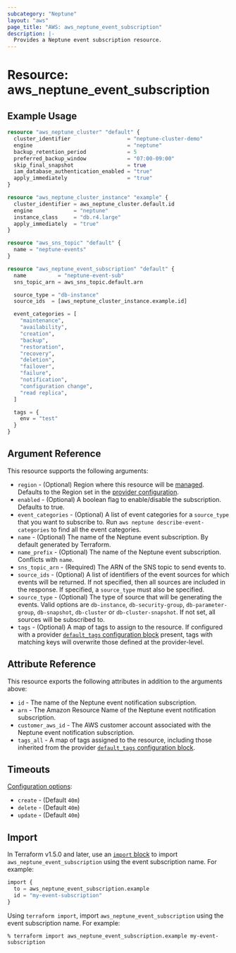 ```yaml
---
subcategory: "Neptune"
layout: "aws"
page_title: "AWS: aws_neptune_event_subscription"
description: |-
  Provides a Neptune event subscription resource.
---
```


# Resource: aws_neptune_event_subscription

## Example Usage

```terraform
resource "aws_neptune_cluster" "default" {
  cluster_identifier                  = "neptune-cluster-demo"
  engine                              = "neptune"
  backup_retention_period             = 5
  preferred_backup_window             = "07:00-09:00"
  skip_final_snapshot                 = true
  iam_database_authentication_enabled = "true"
  apply_immediately                   = "true"
}

resource "aws_neptune_cluster_instance" "example" {
  cluster_identifier = aws_neptune_cluster.default.id
  engine             = "neptune"
  instance_class     = "db.r4.large"
  apply_immediately  = "true"
}

resource "aws_sns_topic" "default" {
  name = "neptune-events"
}

resource "aws_neptune_event_subscription" "default" {
  name          = "neptune-event-sub"
  sns_topic_arn = aws_sns_topic.default.arn

  source_type = "db-instance"
  source_ids  = [aws_neptune_cluster_instance.example.id]

  event_categories = [
    "maintenance",
    "availability",
    "creation",
    "backup",
    "restoration",
    "recovery",
    "deletion",
    "failover",
    "failure",
    "notification",
    "configuration change",
    "read replica",
  ]

  tags = {
    env = "test"
  }
}
```

## Argument Reference

This resource supports the following arguments:

* `region` - (Optional) Region where this resource will be [managed](https://docs.aws.amazon.com/general/latest/gr/rande.html#regional-endpoints). Defaults to the Region set in the [provider configuration](https://registry.terraform.io/providers/hashicorp/aws/latest/docs#aws-configuration-reference).
* `enabled` - (Optional) A boolean flag to enable/disable the subscription. Defaults to true.
* `event_categories` - (Optional) A list of event categories for a `source_type` that you want to subscribe to. Run `aws neptune describe-event-categories` to find all the event categories.
* `name` - (Optional) The name of the Neptune event subscription. By default generated by Terraform.
* `name_prefix` - (Optional) The name of the Neptune event subscription. Conflicts with `name`.
* `sns_topic_arn` - (Required) The ARN of the SNS topic to send events to.
* `source_ids` - (Optional) A list of identifiers of the event sources for which events will be returned. If not specified, then all sources are included in the response. If specified, a `source_type` must also be specified.
* `source_type` - (Optional) The type of source that will be generating the events. Valid options are `db-instance`, `db-security-group`, `db-parameter-group`, `db-snapshot`, `db-cluster` or `db-cluster-snapshot`. If not set, all sources will be subscribed to.
* `tags` - (Optional) A map of tags to assign to the resource. If configured with a provider [`default_tags` configuration block](https://registry.terraform.io/providers/hashicorp/aws/latest/docs#default_tags-configuration-block) present, tags with matching keys will overwrite those defined at the provider-level.

## Attribute Reference

This resource exports the following attributes in addition to the arguments above:

* `id` - The name of the Neptune event notification subscription.
* `arn` - The Amazon Resource Name of the Neptune event notification subscription.
* `customer_aws_id` - The AWS customer account associated with the Neptune event notification subscription.
* `tags_all` - A map of tags assigned to the resource, including those inherited from the provider [`default_tags` configuration block](https://registry.terraform.io/providers/hashicorp/aws/latest/docs#default_tags-configuration-block).

## Timeouts

[Configuration options](https://developer.hashicorp.com/terraform/language/resources/syntax#operation-timeouts):

- `create` - (Default `40m`)
- `delete` - (Default `40m`)
- `update` - (Default `40m`)

## Import

In Terraform v1.5.0 and later, use an [`import` block](https://developer.hashicorp.com/terraform/language/import) to import `aws_neptune_event_subscription` using the event subscription name. For example:

```terraform
import {
  to = aws_neptune_event_subscription.example
  id = "my-event-subscription"
}
```

Using `terraform import`, import `aws_neptune_event_subscription` using the event subscription name. For example:

```console
% terraform import aws_neptune_event_subscription.example my-event-subscription
```
